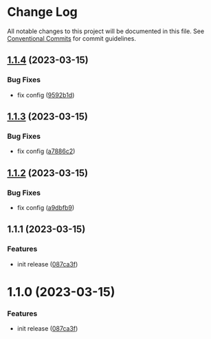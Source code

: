 # Change Log

All notable changes to this project will be documented in this file.
See [Conventional Commits](https://conventionalcommits.org) for commit guidelines.

## [1.1.4](https://github.com/storipress/karbon-beta/compare/v1.1.3...v1.1.4) (2023-03-15)

### Bug Fixes

- fix config ([9592b1d](https://github.com/storipress/karbon-beta/commit/9592b1d3620656fe2aa6ecbed98ccb98353a1009))

## [1.1.3](https://github.com/storipress/karbon-beta/compare/v1.1.2...v1.1.3) (2023-03-15)

### Bug Fixes

- fix config ([a7886c2](https://github.com/storipress/karbon-beta/commit/a7886c22ac9b31414f4dae0acf65f87cadd0941a))

## [1.1.2](https://github.com/storipress/karbon-beta/compare/v1.1.1...v1.1.2) (2023-03-15)

### Bug Fixes

- fix config ([a9dbfb9](https://github.com/storipress/karbon-beta/commit/a9dbfb96fbabbb3e3a078438f25b11184e8f8929))

## 1.1.1 (2023-03-15)

### Features

- init release ([087ca3f](https://github.com/storipress/karbon-beta/commit/087ca3fabdb005a2f4d137af0a950f4217b930d1))

# 1.1.0 (2023-03-15)

### Features

- init release ([087ca3f](https://github.com/storipress/karbon-beta/commit/087ca3fabdb005a2f4d137af0a950f4217b930d1))
